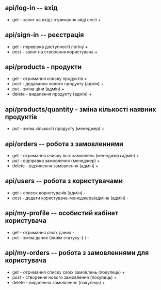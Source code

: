 ## api/log-in  --  вхід
* get - запит на вхід і отримання айді сесії +

## api/sign-in  -- реєстрація
* get - перевірка доступності логіну +
* post - запит на створення користувача +

## api/products - продукти
* get - отримання списку продуктів +
* post - додавання нового продукту (адмін) +
* put - зміна ціни (адмін) +
* delete - видалення продукту (адмін) +

## api/products/quantity - зміна кількості наявних продуктів
* put - зміна кількості продукту (менеджер) +

## api/orders  --  робота з замовленнями
* get - отримання списку всіх замовлень (менеджер+адмін) +
* put - відправка замовлення (менеджер) +
* delete - відхилення замовлення (адмін) +

## api/users  --  робота з користувачами
* get - список користувачів (адмін) -
* post - додати користувача-менеджера/адміна (адмін) -

## api/my-profile  --  особистий кабінет користувача
* get - отримання своїх даних -
* put - зміна даних (окрім статусу :) ) -

## api/my-orders  --  робота з замовленнями для користувача
* get - отримання списку своїх замовлень (покупець) +
* post - створення нового замовлення (покупець) +
* delete - видалення замовлення (покупець) +
